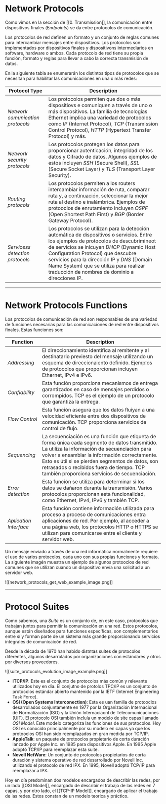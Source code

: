 # Network Protocols

Como vimos en la sección de [[0. Transmission]], la comunicación entre dispositivos finales (*Endpoints*) se da entre protocolos de comunicación.

Los protocolos de red definen un formato y un conjunto de reglas comunes para intercambiar mensajes entre dispositivos. Los protocolos son implementados por dispositivos finales y dispositivons intermediarios en software, hardware o ambos. Cada protocolo de red tiene su propia función, formato y reglas para llevar a cabo la correcta transmisión de datos.

En la siguiente tabla se enumerarán los distintos tipos de protocolos que se necesitan para habilitar las comunicaciones en una o más redes:

| Protocol Type                    | Description                                                                                                                                                                                                                                                                                                                                                            |
| -------------------------------- | ---------------------------------------------------------------------------------------------------------------------------------------------------------------------------------------------------------------------------------------------------------------------------------------------------------------------------------------------------------------------- |
| *Network comunication protocols* | Los protocolos permiten que dos o más dispositiovs e comuniquen a través de uno o más dispositivos. La familia de tecnologías Ethernet implica una variedad de protocolos como *IP* (Internet Protocol), *TCP* (Transmission Control Protocol), *HTTP* (Hypertext Transfer Protocol) y más.                                                                            |
| *Network security protocols*     | Los protocolos protegen los datos para proporcionar autenticación, integridad de los datos y Cifrado de datos. Algunos ejemplos de estos incluyen *SSH* (Secure Shell), *SSL* (Secure Socket Layer) y *TLS* (Transport Layer Security).                                                                                                                                |
| *Routing protocols*              | Los protocolos permiten a los routers intercambiar información de ruta, comparar ruta y, a continuación, seleccionar la mejor ruta al destino e inalámbrica. Ejemplos de protooclos de enrutamiento incluyen *OSPF* (Open Shortest Path First) y *BGP* (Border Gateway Protocol).                                                                                      |
| *Servicess detection protocols*  | Los protocolos se utilizan para la detección automática de dispositivos o servicios. Entre los ejemplos de protocolos de descubrimineot de servicios se inlcuyen *DHCP* (Dynamic Host Configuration Protocol) que descubre servicios para la dirección IP y *DNS* (Domain Name System) que se utiliza para realizar traducción de nombres de dominio a direcciones IP. |

---
# Network Protocols Functions

Los protocolos de comunicación de red son responsables de una variedad de funciones necesarias para las comunicaciones de red entre dispositivos finales. Estas funciones son:

| Function               | Description                                                                                                                                                                                                                                                                                                                                      |
| ---------------------- | ------------------------------------------------------------------------------------------------------------------------------------------------------------------------------------------------------------------------------------------------------------------------------------------------------------------------------------------------ |
| *Addressing*           | El direccionamiento identifica al remitente y al destinatario previesto del mensaje utilizando un esquema de direccionaiento definido. Ejemplos de protocolos que proporcionan incluyen Ethernet, IPv4 e IPv6.                                                                                                                                   |
| *Confiability*         | Esta función proporciona mecanismos de entrega garantizados en caso de mensajes perdidos o corrompidos. TCP es el ejemplo de un protocolo que garantiza la entrega.                                                                                                                                                                              |
| *Flow Control*         | Esta función asegura que los datos fluiyan a una velocidad eficiente entre dos dispositivos de comunicación. TCP proporciona servicios de control de flujo.                                                                                                                                                                                      |
| *Sequencing*           | La secuenciación es una función que etiqueta de forma única cada segmento de datos transmitido. La utiliza la información de secuenciación para volver a ensamblar la información correctamente. Esto es útil si se pierden segmentos de datos, son retrasados o recibidos fuera de tiempo.  TCP también proporciona servicios de secuenciación. |
| *Error detection*      | Esta función se utiliza para determinar si los datos se dañaron durante la transmisión. Varios protocolos proporcionan esta funcionalidad, como Ethernet, IPv4, IPv6 y también TCP.                                                                                                                                                              |
| *Aplication Interface* | Esta función contiene información utilizada para proceso a proceso de comunicaciones entra aplicaciones de red. Por ejemplo, al acceder a una página web, los protocolos HTTP o HTTPS se utilizan para comunicarse entre el cliente y servidor web.                                                                                              |

Un mensaje  enviado a través de una red informática normalmente requiere el uso de varios protocolos, cada uno con sus propias funciones y formato. La siguiente imagén muestra un ejemplo de algunos protooclos de red comunes que se utilizan cuando un dispositivo envía una solicitud a un servidor web.

![[network_protocols_get_web_example_image.png]]

---
# Protocol Suites

Como sabemos, una *Suite* es un conjunto de, en este caso, protocolos que trabajan juntos para permitir la comunicación en una red. Estos protocolos, aunque están diseñados para funciones específicas, son complementarios entre sí y forman parte de un sistema más grande proporcionando servicios integrales de comunicaicón de red.

Desde la década de 1970 han habido distntas suites de protocolos diferentes, algunos desarrolados por organizaciones con estándares y otros por diversos proveedores.

![[suite_protocols_evolution_image_example.png]]

- **ITCP/IP**: Este es el conjunto de protocolos más común y relevante utilizados hoy en día. El conjutno de protolos TPC/IP es un conjunto de protocolos estándar abierto mantenido por la IETF (Internet Engineering Task Force).
- **OSI (Open Systems Interconection)**: Esta es uan familia de protooclos desarrollados conjuntamente en 1977 por la Organización Internacional de Normalización (ISO) y la Unión Internaciaonl de Telecomunicaciones (UIT). El protocolo OSI también incluía un modelo de site capas llamado *OSI Model*. Este modelo categoriza las funciones de sus protocolos. Hoy OSI es conocido principalmente por su modelo en capas ya que los protooclos OSI han sido reemplazados en gran medida por TCP/IP.
- **AppleTalk**: un paquete de protooclos propietario de corta duración lanzado por Apple Inc. en 1985 para dispositivos Apple. En 1995 Apple adoptó TCP/IP para reemplazar esta suite.
- **Novell NetWare**: Un conjunto de protocolos propietarios de corta duración y sistema operativo de red desarrollado por Novell Inc. utilizando el protocolo de red IPX. En 1995, Novell adoptó TCP/IP para reemplazar a IPX.

Hoy en día predominan dos modelos encargados de describir las redes, por un lado [[OSI Model]], encargado de describir el trabajo de las redes en 7 capas, y por otro lado, el [[TCP-IP Model]], encargado de aplicar el trabajo de las redes. Estos constan de un modelo teorica y práctico.